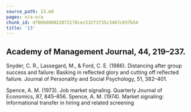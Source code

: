 ```yaml
---
source_path: 13.md
pages: n/a-n/a
chunk_id: df06b600022072178cec532f1f35c3467c037b54
title: '13'
---
```

## Academy of Management Journal, 44, 219–237.

Snyder, C. R., Lassegard, M., & Ford, C. E. (1986). Distancing after group success and failure: Basking in reﬂected glory and cutting off reﬂected failure. Journal of Personality and Social Psychology, 51, 382–401.

Spence, A. M. (1973). Job market signaling. Quarterly Journal of Economics, 87, 845–856. Spence, A. M. (1974). Market signaling: Informational transfer in hiring and related screening
